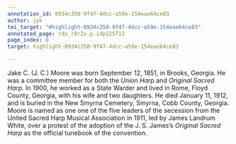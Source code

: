 ```yaml
---
annotation_id: 0934c350-9f47-4dcc-a59e-154eae64ce83
author: jpk
tei_target: "#highlight-0934c350-9f47-4dcc-a59e-154eae64ce83"
annotated_page: rdx_r8r2v.p.idp125712
page_index: 0
target: highlight-0934c350-9f47-4dcc-a59e-154eae64ce83

---
```

Jake C. (J. C.) Moore was born September 12, 1851, in Brooks, Georgia. He was a committee member for both the *Union Harp* and *Original Sacred Harp*. In 1900, he worked as a State Warder and lived in Rome, Floyd County, Georgia, with his wife and two daughters. He died January 11, 1912, and is buried in the New Smyrna Cemetery, Smyrna, Cobb County, Georgia. Moore is named as one one of the five leaders of the secession from the United Sacred Harp Musical Association in 1911, led by James Landrum White, over a protest of the adoption of the J. S. James’s *Original Sacred Harp* as the official tunebook of the convention.